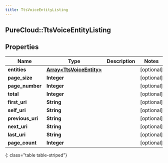 ```yaml
---
title: TtsVoiceEntityListing
---
```

## PureCloud::TtsVoiceEntityListing

## Properties

|Name | Type | Description | Notes|
|------------ | ------------- | ------------- | -------------|
| **entities** | [**Array&lt;TtsVoiceEntity&gt;**](TtsVoiceEntity.html) |  | [optional] |
| **page_size** | **Integer** |  | [optional] |
| **page_number** | **Integer** |  | [optional] |
| **total** | **Integer** |  | [optional] |
| **first_uri** | **String** |  | [optional] |
| **self_uri** | **String** |  | [optional] |
| **previous_uri** | **String** |  | [optional] |
| **next_uri** | **String** |  | [optional] |
| **last_uri** | **String** |  | [optional] |
| **page_count** | **Integer** |  | [optional] |
{: class="table table-striped"}


